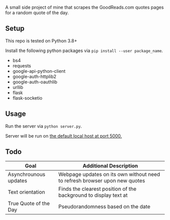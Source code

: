 A small side project of mine that scrapes the GoodReads.com quotes pages for a random quote of the day.

## Setup
This repo is tested on Python 3.8+

Install the following python packages via `pip install --user package_name`.
* bs4
* requests
* google-api-python-client 
* google-auth-httplib2 
* google-auth-oauthlib
* urllib
* flask
* flask-socketio

## Usage
Run the server via `python server.py`.

Server will be run on [the default local host at port 5000.](https://127.0.0.1:5000)

## Todo
|Goal|Additional Description|
|----|----------------------|
|Asynchrounous updates|Webpage updates on its own without need to refresh browser upon new quotes|
|Text orientation|Finds the clearest position of the background to display text at|
|True Quote of the Day|Pseudorandomness based on the date|
